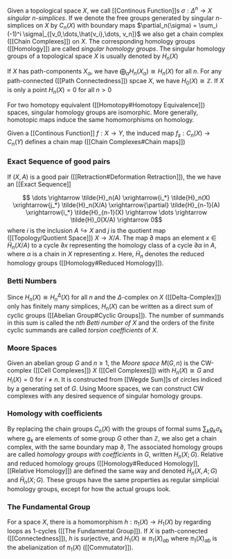 Given a topological space $X$, we call [[Continous Function]]s $\sigma: \Delta^n\rightarrow X$ *singular $n$-simplices*.
If we denote the free groups generated by singular $n$-simplices on $X$ by $C_n(X)$ with boundary maps $\partial_n(\sigma) = \sum_i (-1)^i \sigma|_{[v_0,\dots,\hat{v_i},\dots, v_n]}$ we also get a chain complex ([[Chain Complexes]]) on $X$. 
The corresponding homology groups ([[Homology]]) are called *singular homology groups*.
The singular homology groups of a topological space $X$ is usually denoted by $H_n(X)$

If $X$ has path-components $X_{\alpha}$, we have $\bigoplus_{\alpha} H_n(X_{\alpha}) \cong H_n(X)$ for all $n$.
For any path-connected ([[Path Connectedness]]) spcae $X$, we have $H_0(X)\cong \mathbb{Z}$.
If $X$ is only a point $H_n(X) = 0$ for all $n>0$ 

For two homotopy equivalent ([[Homotopy#Homotopy Equivalence]]) spaces, singular homology groups are isomorphic.
More generally, homotopic maps induce the same homomorphisms on homology.

Given a [[Continous Function]] $f:X\rightarrow Y$, the induced map $f_{\sharp} : C_n(X)\rightarrow C_{n}(Y)$ defines a chain map ([[Chain Complexes#Chain maps]]) 

### Exact Sequence of good pairs

If $(X,A)$ is a good pair ([[Retraction#Deformation Retraction]]), the we have an [[Exact Sequence]]

$$ \dots \rightarrow \tilde{H}_n(A) \xrightarrow{i_*} \tilde{H}_n(X) \xrightarrow{j_*} \tilde{H}_n(X/A) \xrightarrow{\partial} \tilde{H}_{n-1}(A) \xrightarrow{i_*} \tilde{H}_{n-1}(X) \rightarrow \dots \rightarrow \tilde{H}_0(X/A) \rightarrow 0$$ where $i$ is the inclusion $A\hookrightarrow X$ and $j$ is the quotient map ([[Topology/Quotient Space]]) $X\rightarrow X/A$. The map $\partial$ maps an element $x\in \tilde{H}_n(X/A)$ to a cycle $\partial x$ representing the homology class of a cycle $\partial \alpha$ in $A$, where $\alpha$ is a chain in  $X$ representing $x$.
Here, $\tilde{H}_n$ denotes the reduced homology groups ([[Homology#Reduced Homology]]).


### Betti Numbers

Since $H_n(X)\cong H_n^{\Delta}(X)$ for all $n$ and the $\Delta$-complex on $X$ ([[Delta-Complex]]) only has finitely many simplices, $H_n(X)$ can be written as a direct sum of cyclic groups ([[Abelian Group#Cyclic Groups]]). 
The number of summands in this sum is called the *$n$th Betti number of $X$* and the orders of the finite cyclic summands are called *torsion coefficients* of $X$.

### Moore Spaces 

Given an abelian group $G$ and $n\geq 1$, the *Moore space* $M(G,n)$ is the CW-complex ([[Cell Complexes]]) $X$ ([[Cell Complexes]]) with $H_n(X)\cong G$ and $H_i(X) = 0$ for $i\neq n$.
It is constructed from [[Wegde Sum]]s of circles indiced by a generating set of $G$. 
Using Moore spaces, we can construct CW complexes with any desired sequence of singular homology groups.

### Homology with coefficients

By replacing the chain groups $C_n(X)$ with the groups of formal sums $\sum_{k}g_k \sigma_k$ where $g_k$ are elements of some group $G$ other than $\mathbb{Z}$, we also get a chain complex, with the same boundary map $\partial$, The associated homology groups are called *homology groups with coefficients* in $G$, written $H_n(X;G)$. 
Relative and reduced homology groups ([[Homology#Reduced Homology]],[[Relative Homology]]) are defined the same way and denoted $H_n(X,A;G)$ and $\tilde{H}_n(X;G)$.
These groups have the same properties as regular simplicial homology groups, except for how the actual groups look.

### The Fundamental Group

For a space $X$, there is a homomorphism $h:\pi_1(X) \rightarrow H_1(X)$ by regarding loops as $1$-cycles ([[The Fundamental Group]]). If $X$ is path-connected ([[Connectedness]]), $h$ is surjective, and $H_1(X)\cong \pi_1(X)_{ab}$ where $\pi_1(X)_{ab}$ is the abelianization of $\pi_1(X)$ ([[Commutator]]).